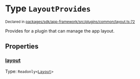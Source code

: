 # Type `LayoutProvides`
<sub>Declared in [packages/sdk/app-framework/src/plugins/common/layout.ts:72](https://github.com/dxos/dxos/blob/c996a34fe/packages/sdk/app-framework/src/plugins/common/layout.ts#L72)</sub>


Provides for a plugin that can manage the app layout.

## Properties
### [layout](https://github.com/dxos/dxos/blob/c996a34fe/packages/sdk/app-framework/src/plugins/common/layout.ts#L73)
Type: <code>Readonly&lt;[Layout](/api/@dxos/app-framework/types/Layout)&gt;</code>






